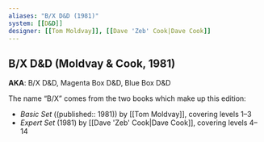 ```yaml
---
aliases: "B/X D&D (1981)"
system: [[D&D]]
designer: [[Tom Moldvay]], [[Dave 'Zeb' Cook|Dave Cook]]
---
```


## B/X D&D (Moldvay & Cook, 1981)

**AKA**: B/X D&D, Magenta Box D&D, Blue Box D&D

The name “B/X” comes from the two books which make up this edition:

- _Basic Set_ ((published:: 1981)) by [[Tom Moldvay]], covering levels 1–3
-  _Expert Set_ (1981) by [[Dave 'Zeb' Cook|Dave Cook]], covering levels 4–14
